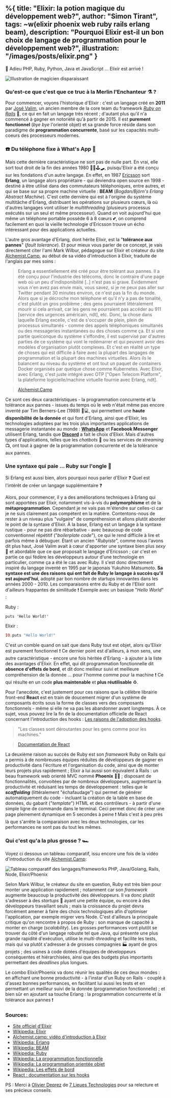 %{
  title: "Elixir: la potion magique du développement web?",
  author: "Simon Tirant",
  tags: ~w(elixir phoenix web ruby rails erlang beam),
  description: "Pourquoi Elixir est-il un bon choix de langage de programmation pour le développement web?",
  illustration: "/images/posts/elixir.png"
}
---


👋 Adieu PHP, Ruby, Python, Java et JavaScript … Elixir est arrivé !  

![Illustration de magicien disparaissant](/images/posts/pouf.gif)

### Qu'est-ce que c'est que ce truc à la Merlin l'Enchanteur ⚗️ ?

Pour commencer, voyons l'historique d'Elixir : c'est un langage créé en **2011** par [José Valim](https://www.linkedin.com/in/josevalim/), un ancien membre de la core team du framework *[Ruby on Rails](https://rubyonrails.org/)* 💎, ce qui en fait un langage très récent ; d'autant plus qu'il n'a commencé à gagner en notoriété qu'à partir de 2015. Il est **purement fonctionnel** (*bye bye* l'orienté objet) et sa grande force réside dans son paradigme de **programmation concurrente**, basé sur les capacités multi-coeurs des processeurs modernes.  

### ☎️ Du téléphone fixe à What's App 📱

Mais cette dernière caractéristique ne sort pas de nulle part. En vrai, elle sort tout droit de la fin des années 1980 🥏💾🕹️🛹, puisqu'Elixir a été conçu sur les fondations d'un autre langage. En effet, en 1987 [Ericsson](https://www.linkedin.com/company/ericsson/) sort **Erlang**, un langage alors propriétaire - qui deviendra open source en 1998 - destiné à être utilisé dans des commutateurs téléphoniques, entre autres, et qui se base sur sa propre machine virtuelle : **BEAM** (*Bogdan/Björn's Erlang Abstract Machine*). C'est cette dernière qui est à l'origine du système multitâche d'Erlang, distribuant les opérations sur plusieurs cœurs, là où d'autres langages vont utiliser le *multithreading* (plusieurs processus exécutés sur un seul et même processeur). Quand on voit aujourd'hui que même un téléphone portable possède 6 à 8 cœurs 💕, on comprend facilement en quoi la vieille technologie d'Ericsson trouve un écho intéressant pour des applications actuelles.  

L'autre gros avantage d'Erlang, dont hérite Elixir, est la "**tolérance aux pannes**" (*fault tolerance*). Et pour mieux vous parler de ce concept, je vais directement citer l'ami Mark Wilbur, pédagogue sur Elixir et créateur du site [Alchemist.Camp](https://alchemist.camp/), au début de sa vidéo d'introduction à Elixir, traduite de l'anglais par mes soins :  


> Erlang a essentiellement été créé pour être tolérant aux pannes. Il a été conçu pour l'industrie des télécoms, donc le contraire d'une page web où un peu d'indisponibilité [..] n'est pas si grave. Évidemment vous n'en avez pas envie mais, vous savez, si je ne peux pas aller sur Twitter pendant 30 minutes environ, ce n'est pas la fin du monde. Alors que si je décroche mon téléphone et qu'il n'y a pas de tonalité, c'est plutôt un gros problème ; des gens pourraient littéralement mourir si cela arrivait, car les gens ne pourraient pas accéder au 911 [service des urgences américain, ndt], etc. Donc, la chose dans laquelle Erlang excelle, c'est de s'occuper de plein, plein de processus simultanés - comme des appels téléphoniques simultanés ou des messageries instantanées ou des choses comme ça. Et si une partie quelconque du système s'effondre, il est supervisé par d'autres parties de ce système qui vont le redémarrer et qui peuvent avoir des modèles d'organisation plutôt complexes. Et c'est en réalité un type de choses qui est difficile à faire avec la plupart des langages de programmation et la plupart des machines virtuelles. Alors ils le balancent au niveau du système et ont tout un paquet de containers Docker organisés par quelque chose comme Kubernetes. Avec Elixir, avec Erlang, c'est juste intégré avec OTP ["Open Telecom Platform", la plateforme logicielle/machine virtuelle fournie avec Erlang, ndt].  

> [Alchemist.Camp](https://alchemist.camp/episodes/welcome)  


Ce sont ces deux caractéristiques - la programmation concurrente et la tolérance aux pannes - issues du temps où le web n'était même pas encore inventé par Tim Berners-Lee (1989) 👨💻, qui permettent une **haute disponibilité de la donnée** et qui font d'Erlang, ainsi que d'Elixir, les technologies adoptées par les trois plus importantes applications de messagerie instantanée au monde : **[WhatsApp](https://www.linkedin.com/company/whatsapp./)** et **Facebook Messenger** utilisent Erlang, tandis que **[Discord](https://www.linkedin.com/company/discord/)** a fait le choix d'Elixir. Mais d'autres types d'applications, telles que les *chatbots* 🤖 ou les services de *streaming* 📺, ont tout à gagner de la programmation concurrente et de la tolérance aux pannes.

### Une syntaxe qui paie … Ruby sur l'ongle 💍

Si Erlang est aussi bien, alors pourquoi nous parler d'Elixir ❓ Quel est l'intérêt de créer un langage supplémentaire ❓

Alors, pour commencer, il y a des améliorations techniques à Erlang qui sont apportées par Elixir, notamment vis-à-vis du **polymorphisme** et de la **métaprogrammation**. Cependant je ne vais pas m'étendre sur celles-ci car je ne suis clairement pas compétent en la matière. Contentons-nous de rester à un niveau plus "vulgaire" de compréhension et allons plutôt aborder le point de la syntaxe d'Elixir. À la base, Erlang est un langage à la syntaxe rustique - pour ne pas dire rébarbative - avec beaucoup de code conventionnel répétitif ("*boilerplate code*"), ce qui le rend difficile à lire et parfois même à débuguer. Étant un ancien "*Rubyiste*", comme nous l'avons dit plus haut, José Valim avait à cœur d'apporter une syntaxe bien plus *sexy* 💃 et abordable que ce que proposait le langage d'Ericsson ; car c'est en partie ce qui fédère les développeurs autour d'une technologie en particulier, comme ça a été le cas avec Ruby. Il s'est donc directement inspiré du langage inventé en 1995 par le japonais Yukuhiro Matsumoto. **Sa syntaxe est une des raisons qui ont fait de Ruby le langage à succès qu'il est aujourd'hui**, adopté par bon nombre de startups innovantes dans les années 2000 - 2010. Les comparaisons entre du Ruby et de l'Elixir sont d'ailleurs frappantes de similitude ❗ Exemple avec un basique "*Hello World*" :

Ruby :

```
puts 'Hello World!'
```

Elixir :

```elixir
IO.puts "Hello World!"
```

C'est un comble quand on sait que dans Ruby tout est objet, alors qu'Elixir est purement fonctionnel ❗ Ce dernier point est d'ailleurs, à mon sens, une autre caractéristique - encore une fois héritée d'Erlang - à ajouter à la liste des avantages d'Elixir. En effet, qui dit programmation fonctionnelle dit **absence d'effets de bord**, et dit donc meilleur suivi et meilleure compréhension de la donnée ... pour l'homme comme pour la machine ❗ Ce qui résulte en un code **plus maintenable** et **plus réutilisable** ♻️.

Pour l'anecdote, c'est justement pour ces raisons que la célèbre librairie front-end **React** est en train de doucement migrer d'un système de composants écrits sous la forme de classes vers des composants fonctionnels - même si elle ne va pas les abandonner avant longtemps. À ce sujet, vous pouvez lire la fin de la documentation officielle de React concernant l'introduction des hooks : [Les raisons de l'adoption des hooks](https://fr.legacy.reactjs.org/docs/hooks-intro.html#motivation).

> "Les classes sont déroutantes pour les gens comme pour les machines." 

> [Documentation de React](https://fr.legacy.reactjs.org/docs/hooks-intro.html#classes-confuse-both-people-and-machines) 

La deuxième raison au succès de Ruby est son *framework* Ruby on Rails qui a permis à de nombreuses équipes réduites de développeurs de gagner en productivité dans l'écriture et l'organisation du code, ainsi que de monter leurs projets plus rapidement ; Elixir a lui aussi son équivalent à Rails : un beau framework web orienté MVC nommé **Phoenix** 🦅🔥 ; disposant de fonctionnalités, convoitées par de nombreux développeurs, augmentant la productivité et réduisant les temps de développement : telles que le ***scaffolding*** (littéralement "échafaudage") qui permet de générer automatiquement du code - incluant la création de la table en base de données, du gabarit ("*template*") HTML et des contrôleurs - à partir d'une simple ligne de commande dans le terminal. Ceci permet donc de créer une page pleinement dynamique en 5 secondes à peine ❗ Mais c'est à peu près là que s'arrête la comparaison avec les deux technologies, car les performances ne sont pas du tout les mêmes.

### Qui c'est qu'a la plus grosse ? 🏎️

Voyez ci dessous un tableau comparatif, issu encore une fois de la vidéo d'introduction du site [Alchemist.Camp](https://alchemist.camp/episodes/welcome):

![Tableau comparatif des langages/frameworks PHP, Java/Golang, Rails, Node, Elixir/Phoenix](/images/posts/language_table.png)

Selon Mark Wilbur, le créateur du site en question, Ruby est très bien pour monter une application rapidement ; notamment car son *framework* augmente beaucoup la productivité des développeurs. Il va donc plutôt s'adresser à des *startups* 🦄 ayant une petite équipe, ou encore à des développeurs travaillant seuls ; mais la croissance du projet devra forcément amener à faire des choix technologiques afin d'optimiser l'application, par exemple migrer vers Node. C'est d'ailleurs la principale critique qu'on rencontre à propos de Ruby : son manque de capacité à monter en charge (*scalability*). Les grosses performances vont plutôt se trouver du côté d'un langage robuste tel que Java, qui présente une plus grande rapidité d'exécution, utilise le *multi-threading* et facilite les tests, mais qui va plutôt s'adresser à de grosses compagnies 🏭 ayant de gros projets ; des usines à code dotées d'équipes de développeurs conséquentes et hiérarchisées, ainsi que des budgets plus importants permettant des *deadlines* plus longues.

Le combo Elixir/Phoenix va donc réunir les qualités de ces deux mondes : en affichant une bonne productivité - à l'instar d'un Ruby on Rails - couplé à d'assez bonnes performances, en facilitant lui aussi les tests et en permettant un meilleur suivi de la donnée (programmation fonctionnelle) ; et bien sûr en ajoutant sa touche Erlang : la programmation concurrente et la tolérance aux pannes ❗

### Sources:

- [Site officiel d'Elixir](https://elixir-lang.org/)
- [Wikipedia: Elixir](https://fr.wikipedia.org/wiki/Elixir_(langage))
- [Alchemist.camp: vidéo d'introduction à Elixir](https://alchemist.camp/episodes/welcome)
- [Wikipedia: Erlang](https://fr.wikipedia.org/wiki/Erlang_(langage))
- [Wikipedia: BEAM](https://fr.wikipedia.org/wiki/BEAM_(machine_virtuelle))
- [Wikipedia: Ruby](https://fr.wikipedia.org/wiki/Ruby)
- [Wikipedia: La programmation fonctionnelle](https://fr.wikipedia.org/wiki/Programmation_fonctionnelle)
- [Wikipedia: La programmation orientée objet](https://fr.wikipedia.org/wiki/Programmation_orient%C3%A9e_objet)
- [Wikipedia: Les effets de bord](https://fr.wikipedia.org/wiki/Effet_de_bord_(informatique))
- [React : documentation sur les hooks](https://fr.legacy.reactjs.org/docs/hooks-intro.html#motivation)

PS : Merci à [Olivier Deprez](https://www.linkedin.com/in/olivier-deprez-368b9b5/) de [7 Lieues Technologies](https://www.linkedin.com/company/7lieues-ia/) pour sa relecture et ses précieux conseils.
